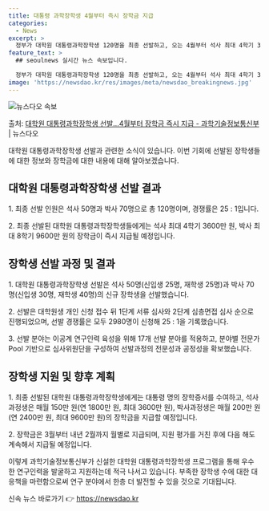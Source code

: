 ```yaml
---
title: 대통령 과학장학생 4월부터 즉시 장학금 지급
categories:
  - News
excerpt: >
  정부가 대학원 대통령과학장학생 120명을 최종 선발하고, 오는 4월부터 석사 최대 4학기 3600만원, 박사…
feature_text: >
  ## seoulnews 실시간 뉴스 속보입니다.

  정부가 대학원 대통령과학장학생 120명을 최종 선발하고, 오는 4월부터 석사 최대 4학기 3600만원, 박사…
image: 'https://newsdao.kr/res/images/meta/newsdao_breakingnews.jpg'
---
```


![뉴스다오 속보](https://newsdao.kr/res/images/meta/newsdao_breakingnews.jpg)

<p>출처: <a href="https://newsdao.kr/3538" rel="dofollow">대학원 대통령과학장학생 선발…4월부터 장학금 즉시 지급 - 과학기술정보통신부</a> | 뉴스다오</p>

<p data-ke-size="size16">대학원 대통령과학장학생 선발과 관련한 소식이 있습니다. 이번 기회에 선발된 장학생들에 대한 정보와 장학금에 대한 내용에 대해 알아보겠습니다.</p>

<h2 data-ke-size="size26">대학원 대통령과학장학생 선발 결과</h2>

<p data-ke-size="size16">1. 최종 선발 인원은 석사 50명과 박사 70명으로 총 120명이며, 경쟁률은 25 : 1입니다.</p>
<p data-ke-size="size16">2. 최종 선발된 대학원 대통령과학장학생들에게는 석사 최대 4학기 3600만 원, 박사 최대 8학기 9600만 원의 장학금이 즉시 지급될 예정입니다.</p>

<h2 data-ke-size="size26">장학생 선발 과정 및 결과</h2>

<p data-ke-size="size16">1. 대학원 대통령과학장학생 선발은 석사 50명(신입생 25명, 재학생 25명)과 박사 70명(신입생 30명, 재학생 40명)의 신규 장학생을 선발했습니다.</p>
<p data-ke-size="size16">2. 선발은 대학원생 개인 신청 접수 뒤 1단계 서류 심사와 2단계 심층면접 심사 순으로 진행되었으며, 선발 경쟁률은 모두 2980명이 신청해 25 : 1을 기록했습니다.</p>
<p data-ke-size="size16">3. 선발 분야는 이공계 연구인력 육성을 위해 17개 선발 분야를 적용하고, 분야별 전문가 Pool 기반으로 심사위원단을 구성하여 선발과정의 전문성과 공정성을 확보했습니다.</p>

<h2 data-ke-size="size26">장학생 지원 및 향후 계획</h2>

<p data-ke-size="size16">1. 최종 선발된 대학원 대통령과학장학생에게는 대통령 명의 장학증서를 수여하고, 석사과정생은 매월 150만 원(연 1800만 원, 최대 3600만 원), 박사과정생은 매월 200만 원(연 2400만 원, 최대 9600만 원)의 장학금을 지급할 예정입니다.</p>
<p data-ke-size="size16">2. 장학금은 3월부터 내년 2월까지 월별로 지급되며, 지원 평가를 거친 후에 다음 해도 계속해서 지급될 예정입니다.</p>

이렇게 과학기술정보통신부가 신설한 대학원 대통령과학장학생 프로그램을 통해 우수한 연구인력을 발굴하고 지원하는데 적극 나서고 있습니다. 부족한 장학생 수에 대한 대응책을 마련함으로써 연구 분야에서 한층 더 발전할 수 있을 것으로 기대됩니다. 

신속 뉴스 바로가기 👉 <a href="https://newsdao.kr" rel="dofollow">https://newsdao.kr</a>


